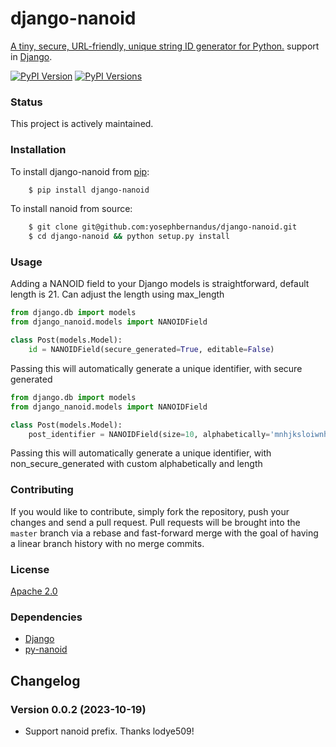 # django-nanoid
[A tiny, secure, URL-friendly, unique string ID generator for Python.](https://github.com/puyuan/py-nanoid) support in [Django](https://www.djangoproject.com/).

[![PyPI Version](https://badge.fury.io/py/django-nanoid.svg)](https://badge.fury.io/py/django-nanoid)
[![PyPI Versions](https://img.shields.io/pypi/pyversions/django-nanoid.svg)](https://pypi.python.org/pypi/django-nanoid)

### Status

This project is actively maintained.

### Installation

To install django-nanoid from [pip](https://pypi.python.org/pypi/pip):
```bash
    $ pip install django-nanoid
```

To install nanoid from source:
```bash
    $ git clone git@github.com:yosephbernandus/django-nanoid.git
    $ cd django-nanoid && python setup.py install
```

### Usage

Adding a NANOID field to your Django models is straightforward, default length is 21. Can adjust the length using max_length

```python
from django.db import models
from django_nanoid.models import NANOIDField

class Post(models.Model):
    id = NANOIDField(secure_generated=True, editable=False)
```

Passing this will automatically generate a unique identifier, with secure generated

```python
from django.db import models
from django_nanoid.models import NANOIDField

class Post(models.Model):
    post_identifier = NANOIDField(size=10, alphabetically='mnhjksloiwnhA..!@$$$!#', secure_generated=False)
```

Passing this will automatically generate a unique identifier, with non_secure_generated with custom alphabetically and length

### Contributing

If you would like to contribute, simply fork the repository, push your changes and send a pull request.
Pull requests will be brought into the `master` branch via a rebase and fast-forward merge with the goal of having a linear branch history with no merge commits.

### License

[Apache 2.0](LICENSE)

### Dependencies

* [Django](https://github.com/django/django)
* [py-nanoid](https://github.com/puyuan/py-nanoid.git)

## Changelog

### Version 0.0.2 (2023-10-19)

* Support nanoid prefix. Thanks lodye509!
